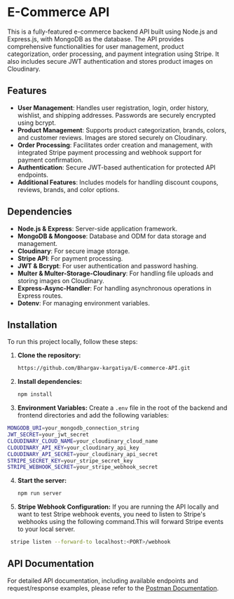 # E-Commerce API

This is a fully-featured e-commerce backend API built using Node.js and Express.js, with MongoDB as the database. The API provides comprehensive functionalities for user management, product categorization, order processing, and payment integration using Stripe. It also includes secure JWT authentication and stores product images on Cloudinary.


## Features
- **User Management**: Handles user registration, login, order history, wishlist, and shipping addresses. Passwords are securely encrypted using bcrypt.
- **Product Management**: Supports product categorization, brands, colors, and customer reviews. Images are stored securely on Cloudinary.
- **Order Processing**: Facilitates order creation and management, with integrated Stripe payment processing and webhook support for payment confirmation.
- **Authentication**: Secure JWT-based authentication for protected API endpoints.
- **Additional Features**: Includes models for handling discount coupons, reviews, brands, and color options.


## Dependencies
* **Node.js & Express**: Server-side application framework.
* **MongoDB & Mongoose**: Database and ODM for data storage and management.
* **Cloudinary**: For secure image storage.
* **Stripe API**: For payment processing.
* **JWT & Bcrypt**: For user authentication and password hashing.
* **Multer & Multer-Storage-Cloudinary**: For handling file uploads and storing images on Cloudinary.
* **Express-Async-Handler**: For handling asynchronous operations in Express routes.
* **Dotenv**: For managing environment variables.

## Installation
To run this project locally, follow these steps:
1. **Clone the repository:**
   ```bash
   https://github.com/Bhargav-kargatiya/E-commerce-API.git
   ```

2. **Install dependencies:**
   ```bash
   npm install   
   ```
3. **Environment Variables:**
Create a `.env` file in the root of the backend and frontend directories and add the following variables:
  ```bash
MONGODB_URI=your_mongodb_connection_string
JWT_SECRET=your_jwt_secret
CLOUDINARY_CLOUD_NAME=your_cloudinary_cloud_name
CLOUDINARY_API_KEY=your_cloudinary_api_key
CLOUDINARY_API_SECRET=your_cloudinary_api_secret
STRIPE_SECRET_KEY=your_stripe_secret_key
STRIPE_WEBHOOK_SECRET=your_stripe_webhook_secret
```  
4. **Start the server:**
   ```bash
   npm run server  
   ```
5. **Stripe Webhook Configuration:**
If you are running the API locally and want to test Stripe webhook events, you need to listen to Stripe's webhooks using the following command.This will forward Stripe events to your local server.
 ```bash
  stripe listen --forward-to localhost:<PORT>/webhook 
   ```
      
## API Documentation

For detailed API documentation, including available endpoints and request/response examples, please refer to the [Postman Documentation](https://documenter.getpostman.com/view/36171887/2sA3s3GWBc).


